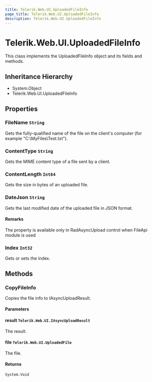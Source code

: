 ```yaml
---
title: Telerik.Web.UI.UploadedFileInfo
page_title: Telerik.Web.UI.UploadedFileInfo
description: Telerik.Web.UI.UploadedFileInfo
---
```


# Telerik.Web.UI.UploadedFileInfo

This class implements the UploadedFileInfo object and its fields and methods.

## Inheritance Hierarchy

* System.Object
* Telerik.Web.UI.UploadedFileInfo

## Properties

###  FileName `String`

Gets the fully-qualified name of the file on the client's computer (for example
            "C:\MyFiles\Test.txt").

###  ContentType `String`

Gets the MIME content type of a file sent by a client.

###  ContentLength `Int64`

Gets the size in bytes of an uploaded file.

###  DateJson `String`

Gets the last modified date of the uploaded file in JSON format.

#### Remarks
The property is available only in RadAsyncUpload control when FileApi module is used

###  Index `Int32`

Gets or sets the index.

## Methods

###  CopyFileInfo

Copies the file info to IAsyncUploadResult.

#### Parameters

#### result `Telerik.Web.UI.IAsyncUploadResult`

The result.

#### file `Telerik.Web.UI.UploadedFile`

The file.

#### Returns

`System.Void` 

